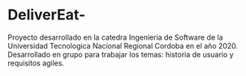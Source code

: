 # DeliverEat-
Proyecto desarrollado en la catedra Ingenieria de Software de la Universidad Tecnologica Nacional Regional Cordoba en el año 2020.
Desarrollado en grupo para trabajar los temas: historia de usuario y requisitos agiles.
